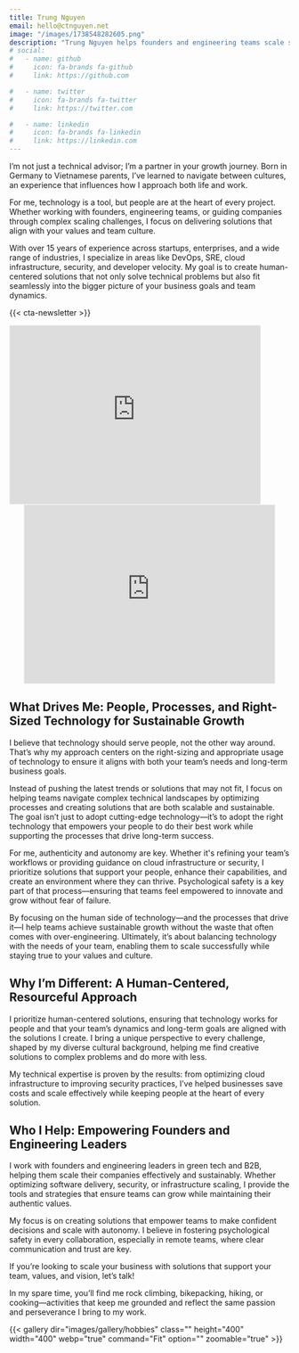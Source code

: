 ```yaml
---
title: Trung Nguyen
email: hello@ctnguyen.net
image: "/images/1738548282605.png"
description: "Trung Nguyen helps founders and engineering teams scale sustainably with a people-centered approach. Specializing in B2B, green tech, and optimizing tech processes for long-term success."
# social:
#   - name: github
#     icon: fa-brands fa-github
#     link: https://github.com

#   - name: twitter
#     icon: fa-brands fa-twitter
#     link: https://twitter.com

#   - name: linkedin
#     icon: fa-brands fa-linkedin
#     link: https://linkedin.com
---
```


I’m not just a technical advisor; I’m a partner in your growth journey. Born in Germany to Vietnamese parents, I’ve learned to navigate between cultures, an experience that influences how I approach both life and work.

For me, technology is a tool, but people are at the heart of every project. Whether working with founders, engineering teams, or guiding companies through complex scaling challenges, I focus on delivering solutions that align with your values and team culture.

With over 15 years of experience across startups, enterprises, and a wide range of industries, I specialize in areas like DevOps, SRE, cloud infrastructure, security, and developer velocity. My goal is to create human-centered solutions that not only solve technical problems but also fit seamlessly into the bigger picture of your business goals and team dynamics.

{{< cta-newsletter >}}

<iframe src="https://theuncomfortzone.substack.com/embed" width="450" height="320" style="border:1px solid #EEE; background:white;" frameborder="0" scrolling="no"></iframe>
<div style="text-align: center;">
<iframe src="https://theuncomfortzone.substack.com/embed" width="450" height="320" style="border:1px solid #EEE; background:white;" frameborder="0" scrolling="no"></iframe>
</div>

## **What Drives Me: People, Processes, and Right-Sized Technology for Sustainable Growth**

I believe that technology should serve people, not the other way around. That’s why my approach centers on the right-sizing and appropriate usage of technology to ensure it aligns with both your team’s needs and long-term business goals.

Instead of pushing the latest trends or solutions that may not fit, I focus on helping teams navigate complex technical landscapes by optimizing processes and creating solutions that are both scalable and sustainable. The goal isn’t just to adopt cutting-edge technology—it’s to adopt the right technology that empowers your people to do their best work while supporting the processes that drive long-term success.

For me, authenticity and autonomy are key. Whether it's refining your team’s workflows or providing guidance on cloud infrastructure or security, I prioritize solutions that support your people, enhance their capabilities, and create an environment where they can thrive. Psychological safety is a key part of that process—ensuring that teams feel empowered to innovate and grow without fear of failure.

By focusing on the human side of technology—and the processes that drive it—I help teams achieve sustainable growth without the waste that often comes with over-engineering. Ultimately, it’s about balancing technology with the needs of your team, enabling them to scale successfully while staying true to your values and culture.

## **Why I’m Different: A Human-Centered, Resourceful Approach**

I prioritize human-centered solutions, ensuring that technology works for people and that your team’s dynamics and long-term goals are aligned with the solutions I create. I bring a unique perspective to every challenge, shaped by my diverse cultural background, helping me find creative solutions to complex problems and do more with less.

My technical expertise is proven by the results: from optimizing cloud infrastructure to improving security practices, I’ve helped businesses save costs and scale effectively while keeping people at the heart of every solution.

## **Who I Help: Empowering Founders and Engineering Leaders**

I work with founders and engineering leaders in green tech and B2B, helping them scale their companies effectively and sustainably. Whether optimizing software delivery, security, or infrastructure scaling, I provide the tools and strategies that ensure teams can grow while maintaining their authentic values.

My focus is on creating solutions that empower teams to make confident decisions and scale with autonomy. I believe in fostering psychological safety in every collaboration, especially in remote teams, where clear communication and trust are key.

If you’re looking to scale your business with solutions that support your team, values, and vision, let’s talk!

In my spare time, you’ll find me rock climbing, bikepacking, hiking, or cooking—activities that keep me grounded and reflect the same passion and perseverance I bring to my work.

{{< gallery dir="images/gallery/hobbies" class="" height="400" width="400" webp="true" command="Fit" option="" zoomable="true" >}}

